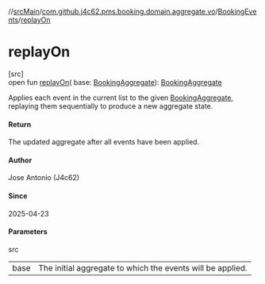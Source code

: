 //[srcMain](../../../index.md)/[com.github.j4c62.pms.booking.domain.aggregate.vo](../index.md)/[BookingEvents](index.md)/[replayOn](replay-on.md)

# replayOn

[src]\
open fun [replayOn](replay-on.md)(
base: [BookingAggregate](../../com.github.j4c62.pms.booking.domain.aggregate/-booking-aggregate/index.md)): [BookingAggregate](../../com.github.j4c62.pms.booking.domain.aggregate/-booking-aggregate/index.md)

Applies each event in the current list to the
given [BookingAggregate](../../com.github.j4c62.pms.booking.domain.aggregate/-booking-aggregate/index.md), replaying
them sequentially to produce a new aggregate state.

#### Return

The updated aggregate after all events have been applied.

#### Author

Jose Antonio (J4c62)

#### Since

2025-04-23

#### Parameters

src

|      |                                                            |
|------|------------------------------------------------------------|
| base | The initial aggregate to which the events will be applied. |